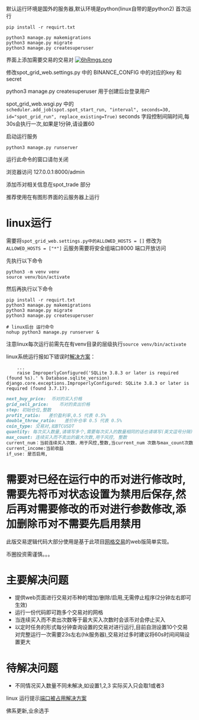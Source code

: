 默认运行环境是国外的服务器,默认环境是python(linux自带的是python2)
首次运行
```shell script
pip install -r requirt.txt 

python3 manage.py makemigrations
python3 manage.py migrate
python3 manage.py createsuperuser

```
界面上添加需要交易的交易对
[![6hRmgs.png](https://z3.ax1x.com/2021/03/20/6hRmgs.png)](https://imgtu.com/i/6hRmgs)



修改spot_grid_web.settings.py 中的 BINANCE_CONFIG 中的对应的key 和secret



python3 manage.py createsuperuser 用于创建后台登录用户


spot_grid_web.wsgi.py 中的    
```scheduler.add_job(spot.spot_start_run, "interval", seconds=30, id="spot_grid_run", replace_existing=True)```
seconds 字段控制间隔时间,每30s会执行一次,如果是1分钟,请设置60


启动运行服务

```shell script
python3 manage.py runserver 
```
运行此命令的窗口请勿关闭

浏览器访问 127.0.0.1:8000/admin

添加币对相关信息在spot_trade 部分

推荐使用在有图形界面的云服务器上运行

# linux运行

需要将```spot_grid_web.settings.py中的ALLOWED_HOSTS = []``` 修改为```ALLOWED_HOSTS = ["*"]```
云服务需要将安全组端口8000 端口开放访问

先执行以下命令

```shell script
python3 -m venv venv
source venv/bin/activate
```

然后再执行以下命令

```shell script
pip install -r requirt.txt 
python3 manage.py makemigrations
python3 manage.py migrate
python3 manage.py createsuperuser
```

```shell script
# linux后台 运行命令
nohup python3 manage.py runserver &
```

注意linux每次运行前需先在有venv目录的层级执行```source venv/bin/activate```


linux系统运行报如下错误时[解决方案](https://blog.csdn.net/qq_39969226/article/details/92218635)：

```shell script
    ...
    raise ImproperlyConfigured('SQLite 3.8.3 or later is required (found %s).' % Database.sqlite_version)
django.core.exceptions.ImproperlyConfigured: SQLite 3.8.3 or later is required (found 3.7.17).
```



```markdown
next_buy_price:  币对的买入价格
grid_sell_price:    币对的卖出价格
step: 初始仓位,整数
profit_ratio:   差价盈利率,0.5 代表 0.5%
double_throw_ratio:   差价补仓率 0.5 代表 0.5%
coin_type: 交易对,如BTCUSDT
quantity: 每次买入数量,请填写多个,需要每次买入的数量相同的话也请填写(英文逗号分隔)  如: 1,1
max_count: 连续买入而不卖出的最大次数,用于风控, 整数
current_num：当前连续买入次数，用于风控,整数,当current_num 次数与max_count次数相同时，该币对会自动跳过不买入
current_income:当前收益
if_use: 是否启用,
```
# 需要对已经在运行中的币对进行修改时,需要先将币对状态设置为禁用后保存,然后再对需要修改的币对进行参数修改,添加删除币对不需要先启用禁用

此版交易逻辑代码大部分使用是基于此项目[网格交易](https://github.com/hengxuZ/binance-quantization.git)的web版简单实现。

币圈投资需谨慎。。。



# 主要解决问题
- 提供web页面进行交易对币种的增加/删除/启用,无需停止程序(2分钟左右即可生效)
- 运行一份代码即可跑多个交易对的网格
- 当连续买入而不卖出次数等于最大买入次数时会该币对会停止买入
- 以定时任务的形式每分钟查询设置的交易对进行运行,目前自测设置10个交易对完整运行一次需要23s左右(hk服务器),交易对过多时建议将60s时间间隔设置更大

# 待解决问题
- 不同情况买入数量不同未解决,如设置1,2,3 实际买入只会取1或者3


linux 运行提示[端口被占用解决方案](https://blog.csdn.net/whdxjbw/article/details/80681191)

佛系更新,业余选手

